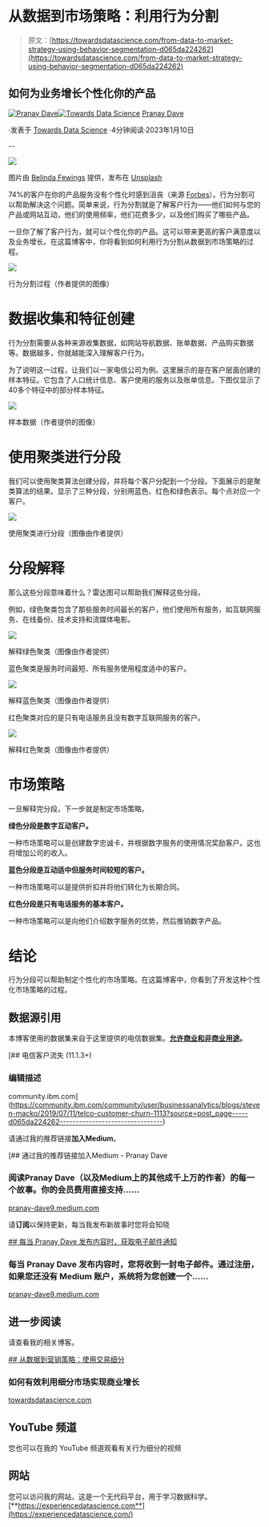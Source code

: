 # 从数据到市场策略：利用行为分割

> 原文：[https://towardsdatascience.com/from-data-to-market-strategy-using-behavior-segmentation-d065da224262](https://towardsdatascience.com/from-data-to-market-strategy-using-behavior-segmentation-d065da224262)

## 如何为业务增长个性化你的产品

[](https://pranay-dave9.medium.com/?source=post_page-----d065da224262--------------------------------)[![Pranay Dave](../Images/accecc418ea23d26862761bf470fcf04.png)](https://pranay-dave9.medium.com/?source=post_page-----d065da224262--------------------------------)[](https://towardsdatascience.com/?source=post_page-----d065da224262--------------------------------)[![Towards Data Science](../Images/a6ff2676ffcc0c7aad8aaf1d79379785.png)](https://towardsdatascience.com/?source=post_page-----d065da224262--------------------------------) [Pranay Dave](https://pranay-dave9.medium.com/?source=post_page-----d065da224262--------------------------------)

·发表于 [Towards Data Science](https://towardsdatascience.com/?source=post_page-----d065da224262--------------------------------) ·4分钟阅读·2023年1月10日

--

![](../Images/008c14eb0b30991582c2355c9d4cc95b.png)

图片由 [Belinda Fewings](https://unsplash.com/@bel2000a?utm_source=unsplash&utm_medium=referral&utm_content=creditCopyText) 提供，发布在 [Unsplash](https://unsplash.com/s/photos/behaviour?utm_source=unsplash&utm_medium=referral&utm_content=creditCopyText)

74%的客户在你的产品服务没有个性化时感到沮丧（来源 [Forbes](https://www.forbes.com/sites/blakemorgan/2020/02/18/50-stats-showing-the-power-of-personalization/?sh=24c18e152a94)）。行为分割可以帮助解决这个问题。简单来说，行为分割就是了解客户行为——他们如何与您的产品或网站互动，他们的使用频率，他们花费多少，以及他们购买了哪些产品。

一旦你了解了客户行为，就可以个性化你的产品。这可以带来更高的客户满意度以及业务增长。在这篇博客中，你将看到如何利用行为分割从数据到市场策略的过程。

![](../Images/e8869bc781a782179f09c141a3c6ff33.png)

行为分割过程（作者提供的图像）

# 数据收集和特征创建

行为分割需要从各种来源收集数据，如网站导航数据、账单数据、产品购买数据等。数据越多，你就越能深入理解客户行为。

为了说明这一过程，让我们以一家电信公司为例。这里展示的是在客户层面创建的样本特征。它包含了人口统计信息、客户使用的服务以及账单信息。下图仅显示了40多个特征中的部分样本特征。

![](../Images/95dc0268684af82e7e57906b70560cd4.png)

样本数据（作者提供的图像）

# **使用聚类进行分段**

我们可以使用聚类算法创建分段，并将每个客户分配到一个分段。下面展示的是聚类算法的结果。显示了三种分段，分别用蓝色、红色和绿色表示。每个点对应一个客户。

![](../Images/99166688b7e77cf1f8a71bad6093291d.png)

使用聚类进行分段（图像由作者提供）

# 分段解释

那么这些分段意味着什么？雷达图可以帮助我们解释这些分段。

例如，绿色聚类包含了那些服务时间最长的客户，他们使用所有服务，如互联网服务、在线备份、技术支持和流媒体电影。

![](../Images/0f6b21d7d97b3ab87cf54fd64ca1fc31.png)

解释绿色聚类（图像由作者提供）

蓝色聚类是服务时间最短、所有服务使用程度适中的客户。

![](../Images/b64adf85f4caa7584c1b59086a4a27f7.png)

解释蓝色聚类（图像由作者提供）

红色聚类对应的是只有电话服务且没有数字互联网服务的客户。

![](../Images/16aee6880a32d4155c46b89f9d5f6699.png)

解释红色聚类（图像由作者提供）

# 市场策略

一旦解释完分段，下一步就是制定市场策略。

**绿色分段是数字互动客户。**

一种市场策略可以是创建数字忠诚卡，并根据数字服务的使用情况奖励客户。这也将增加公司的收入。

**蓝色分段是互动适中但服务时间较短的客户。**

一种市场策略可以是提供折扣并将他们转化为长期合同。

**红色分段是只有电话服务的基本客户。**

一种市场策略可以是向他们介绍数字服务的优势，然后推销数字产品。

# 结论

行为分段可以帮助制定个性化的市场策略。在这篇博客中，你看到了开发这种个性化市场策略的过程。

## **数据源引用**

本博客使用的数据集来自于这里提供的电信数据集。[**允许商业和非商业用途**](https://www.ibm.com/community/terms-of-use/download/)**。**

[](https://community.ibm.com/community/user/businessanalytics/blogs/steven-macko/2019/07/11/telco-customer-churn-1113?source=post_page-----d065da224262--------------------------------) [## 电信客户流失 (11.1.3+)

### 编辑描述

community.ibm.com](https://community.ibm.com/community/user/businessanalytics/blogs/steven-macko/2019/07/11/telco-customer-churn-1113?source=post_page-----d065da224262--------------------------------)

请通过我的推荐链接**加入Medium**。

[](https://pranay-dave9.medium.com/membership?source=post_page-----d065da224262--------------------------------) [## 通过我的推荐链接加入Medium - Pranay Dave

### 阅读Pranay Dave（以及Medium上的其他成千上万的作者）的每一个故事。你的会员费用直接支持……

[pranay-dave9.medium.com](https://pranay-dave9.medium.com/membership?source=post_page-----d065da224262--------------------------------)

请**订阅**以保持更新，每当我发布新故事时您将会知晓

[## 每当 Pranay Dave 发布内容时，获取电子邮件通知](https://pranay-dave9.medium.com/subscribe?source=post_page-----d065da224262--------------------------------)

### 每当 Pranay Dave 发布内容时，您将收到一封电子邮件。通过注册，如果您还没有 Medium 账户，系统将为您创建一个……

[pranay-dave9.medium.com](https://pranay-dave9.medium.com/subscribe?source=post_page-----d065da224262--------------------------------)

## **进一步阅读**

请查看我的相关博客。

[## 从数据到营销策略：使用交易细分](https://pranay-dave9.medium.com/from-data-to-marketing-strategy-using-transactional-segmentation-640b527a677b?source=post_page-----d065da224262--------------------------------)

### 如何有效利用细分市场实现商业增长

[towardsdatascience.com](/from-data-to-marketing-strategy-using-transactional-segmentation-640b527a677b?source=post_page-----d065da224262--------------------------------)

## YouTube 频道

您也可以在我的 YouTube 频道观看有关行为细分的视频

## 网站

您可以访问我的网站，这是一个无代码平台，用于学习数据科学。[**https://experiencedatascience.com**](https://experiencedatascience.com/)
